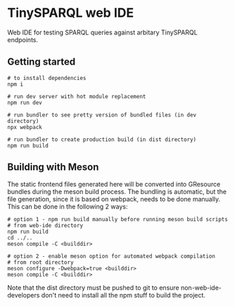 # TinySPARQL web IDE
Web IDE for testing SPARQL queries against arbitary TinySPARQL endpoints.

## Getting started

```
# to install dependencies
npm i

# run dev server with hot module replacement
npm run dev

# run bundler to see pretty version of bundled files (in dev directory)
npx webpack

# run bundler to create production build (in dist directory)
npm run build

```

## Building with Meson
The static frontend files generated here will be converted into GResource bundles during the meson build process. The bundling is automatic, but the file generation, since it is based on webpack, needs to be done manually. This can be done in the following 2 ways:

```
# option 1 - npm run build manually before running meson build scripts
# from web-ide directory
npm run build 
cd ../..
meson compile -C <builddir>

# option 2 - enable meson option for automated webpack compilation
# from root directory
meson configure -Dwebpack=true <builddir>
meson compile -C <builddir>

```

Note that the dist directory must be pushed to git to ensure non-web-ide-developers don't need to install all the npm stuff to build the project.